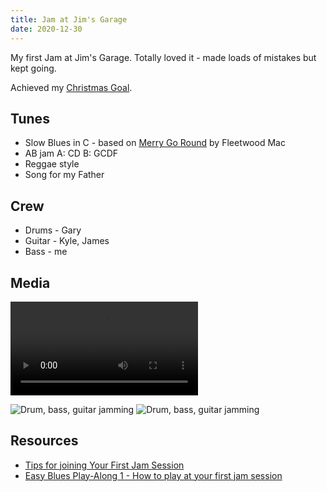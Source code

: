 ```yaml
---
title: Jam at Jim's Garage
date: 2020-12-30
---
```


My first Jam at Jim's Garage. Totally loved it - made loads of mistakes but kept going.

Achieved my [Christmas Goal](/activities/goal-blues/).

## Tunes

- Slow Blues in C - based on [Merry Go Round](/tunes/merry-go-round/) by Fleetwood Mac
- AB jam A: CD B: GCDF
- Reggae style
- Song for my Father

## Crew

- Drums - Gary
- Guitar - Kyle, James
- Bass - me

## Media

<video controls="controls">
  <source type="video/mp4" src="/img/Jam.mp4"></source>
</video>

![Drum, bass, guitar jamming](/img/Jam1.jpg)
![Drum, bass, guitar jamming](/img/Jam2.jpg)

## Resources

- [Tips for joining Your First Jam Session](https://makingmusicmag.com/jam-session/)
- [Easy Blues Play-Along 1 - How to play at your first jam session](https://www.youtube.com/watch?v=Q4zM-9MsJos)
